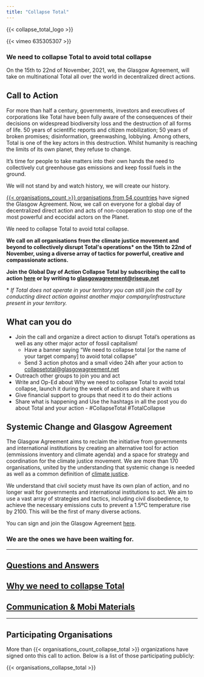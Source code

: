 ```yaml
---
title: "Collapse Total"
---
```


{{< collapse_total_logo >}}

{{< vimeo 635305307 >}}

### We need to collapse Total to avoid total collapse

On the 15th to 22nd of November, 2021, we, the Glasgow Agreement, will take on multinational Total all over the world in decentralized direct actions.  

## Call to Action

For more than half a century, governments, investors and executives of corporations like Total have been fully aware of the consequences of their decisions on widespread biodiversity loss and the destruction of all forms of life. 50 years of scientific reports and citizen mobilization; 50 years of broken promises; disinformation, greenwashing, lobbying. Among others, Total is one of the key actors in this destruction. Whilst humanity is reaching the limits of its own planet, they refuse to change.  

It’s time for people to take matters into their own hands the need to collectively cut greenhouse gas emissions and keep fossil fuels in the ground.  

We will not stand by and watch history, we will create our history.  

[{{< organisations_count >}} organisations from 54 countries](../organisations/) have signed the Glasgow Agreement. Now, we call on everyone for a global day of decentralized direct action and acts of non-cooperation to stop one of the most powerful and ecocidal actors on the Planet.  

We need to collapse Total to avoid total collapse.  

**We call on all organisations from the climate justice movement and beyond to collectively disrupt Total's operations\* on the 15th to 22nd of November, using a diverse array of tactics for powerful, creative and compassionate actions.**  

**Join the Global Day of Action Collapse Total by subscribing the call to action [here](https://framaforms.org/collapse-total-call-to-action-1627950762) or by writing to glasgowagreement@riseup.net**  

\* *If Total does not operate in your territory you can still join the call by conducting direct action against another major company/infrastructure present in your territory.*  

## What can you do
- Join the call and organize a direct action to disrupt Total’s operations as well as any other major actor of fossil capitalism!
   - Have a banner saying “We need to collapse total [or the name of your target company] to avoid total collapse”
   - Send 3 action photos and a small video 24h after your action to collapsetotal@glasgowagreement.net
- Outreach other groups to join you and act
- Write and Op-Ed about Why we need to collapse Total to avoid total collapse, launch it during the week of actions and share it with us  
- Give financial support to groups that need it to do their actions
- Share what is happening and Use the hashtags in all the post you do about Total and your action - #CollapseTotal #TotalCollapse

## Systemic Change and Glasgow Agreement

The Glasgow Agreement aims to reclaim the initiative from governments and international institutions by creating an alternative tool for action (emmissions inventory and climate agenda) and a space for strategy and coordination for the climate justice movement. We are more than 170 organisations, united by the understanding that systemic change is needed as well as a common definition of [climate justice](../agreement/).  

We understand that civil society must have its own plan of action, and no longer wait for governments and international institutions to act. We aim to use a vast array of strategies and tactics, including civil disobedience, to achieve the necessary emissions cuts to prevent a 1.5ºC temperature rise by 2100. This will be the first of many diverse actions.  

You can sign and join the Glasgow Agreement [here](../contact/).  

### We are the ones we have been waiting for.

---

## [Questions and Answers](../collapse_total_qna/)
## [Why we need to collapse Total](../collapse_total_why_total/)
## [Communication & Mobi Materials](../collapse_total_materials/)

---

## Participating Organisations

More than {{< organisations_count_collapse_total >}} organizations have signed onto this call to action. Below is a list of those participating publicly:

{{< organisations_collapse_total >}}
